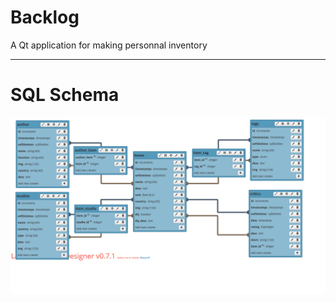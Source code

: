# Backlog
A Qt application for making personnal inventory

----

# SQL Schema
![Schema de la base de donnée](BDD_Schema/BDD_Schema.png)
